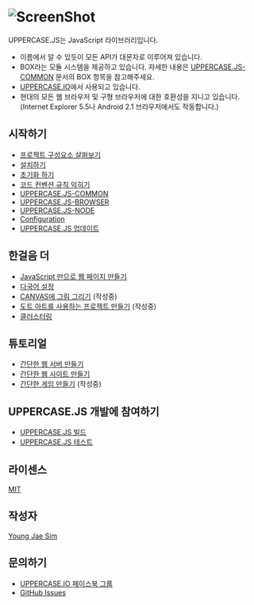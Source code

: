 # ![ScreenShot](https://raw.githubusercontent.com/Hanul/UPPERCASE.JS/master/LOGO.png)
UPPERCASE.JS는 JavaScript 라이브러리입니다.
* 이름에서 알 수 있듯이 모든 API가 대문자로 이루어져 있습니다.
* BOX라는 모듈 시스템을 제공하고 있습니다. 자세한 내용은 [UPPERCASE.JS-COMMON](UPPERCASE.JS-COMMON.md) 문서의 BOX 항목을 참고해주세요.
* [UPPERCASE.IO](http://UPPERCASE.IO)에서 사용되고 있습니다.
* 현대의 모든 웹 브라우저 및 구형 브라우저에 대한 호환성을 지니고 있습니다. (Internet Explorer 5.5나 Android 2.1 브라우저에서도 작동합니다.)

## 시작하기
* [프로젝트 구성요소 살펴보기](OVERVIEW.md)
* [설치하기](INSTALL.md)
* [초기화 하기](INIT.md)
* [코드 컨벤션 규칙 익히기](CONVENTION.md)
* [UPPERCASE.JS-COMMON](UPPERCASE.JS-COMMON.md)
* [UPPERCASE.JS-BROWSER](UPPERCASE.JS-BROWSER.md)
* [UPPERCASE.JS-NODE](UPPERCASE.JS-NODE.md)
* [Configuration](CONFIG.md)
* [UPPERCASE.JS 업데이트](UPDATE.md)

## 한걸음 더
* [JavaScript 만으로 웹 페이지 만들기](JS_WEB_PAGE.md)
* [다국어 설정](I18N.md)
* [CANVAS에 그림 그리기](CANVAS.md) (작성중)
* [도트 아트를 사용하는 프로젝트 만들기](DOT_ART.md) (작성중)
* [클러스터링](CLUSTERING.md)

## 튜토리얼
* [간단한 웹 서버 만들기](TUTORIAL/WEB_SERVER.md)
* [간단한 웹 사이트 만들기](TUTORIAL/WEB_SITE.md)
* [간단한 게임 만들기](TUTORIAL/GAME.md) (작성중)

## UPPERCASE.JS 개발에 참여하기
* [UPPERCASE.JS 빌드](BUILD.md)
* [UPPERCASE.JS 테스트](TEST.md)

## 라이센스
[MIT](../../LICENSE)

## 작성자
[Young Jae Sim](https://github.com/Hanul)

## 문의하기
* [UPPERCASE.IO 페이스북 그룹](https://www.facebook.com/groups/uppercase/)
* [GitHub Issues](https://github.com/Hanul/UPPERCASE.JS/issues)